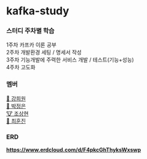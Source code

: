# kafka-study


### 스터디 주차별 학습 <br>
1주차 카프카 이론 공부 <br>
2주차 개발환경 세팅 / 명세서 작성 <br>
3주차 기능개발에 주력한 서비스 개발 / 테스트(기능+성능) <br>
4주차 고도화 <br>


### 멤버

[🦒 강희원](https://github.com/investing-life)  
[🐥 박정은](https://github.com/jungeunevepark)  
[🐮 조상현](https://github.com/Cho-SangHyun)  
[🐬 최훈진](https://github.com/hunjin-choi)  <br>

### ERD
**https://www.erdcloud.com/d/F4pkcGhThyksWxswp**
